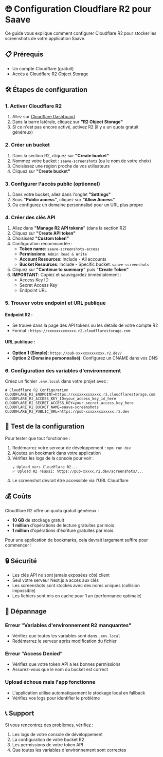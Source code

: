# 🌐 Configuration Cloudflare R2 pour Saave

Ce guide vous explique comment configurer Cloudflare R2 pour stocker les screenshots de votre application Saave.

## 📋 Prérequis

- Un compte Cloudflare (gratuit)
- Accès à Cloudflare R2 Object Storage

## 🛠️ Étapes de configuration

### 1. Activer Cloudflare R2

1. Allez sur [Cloudflare Dashboard](https://dash.cloudflare.com/)
2. Dans la barre latérale, cliquez sur **"R2 Object Storage"**
3. Si ce n'est pas encore activé, activez R2 (il y a un quota gratuit généreux)

### 2. Créer un bucket

1. Dans la section R2, cliquez sur **"Create bucket"**
2. Nommez votre bucket : `saave-screenshots` (ou le nom de votre choix)
3. Choisissez une région proche de vos utilisateurs
4. Cliquez sur **"Create bucket"**

### 3. Configurer l'accès public (optionnel)

1. Dans votre bucket, allez dans l'onglet **"Settings"**
2. Sous **"Public access"**, cliquez sur **"Allow Access"** 
3. Ou configurez un domaine personnalisé pour un URL plus propre

### 4. Créer des clés API

1. Allez dans **"Manage R2 API tokens"** (dans la section R2)
2. Cliquez sur **"Create API token"**
3. Choisissez **"Custom token"**
4. Configuration recommandée :
   - **Token name**: `saave-screenshots-access`
   - **Permissions**: `Admin Read & Write`
   - **Account Resources**: Include - All accounts
   - **Bucket Resources**: Include - Specific bucket: `saave-screenshots`
5. Cliquez sur **"Continue to summary"** puis **"Create Token"**
6. **IMPORTANT**: Copiez et sauvegardez immédiatement :
   - Access Key ID
   - Secret Access Key
   - Endpoint URL

### 5. Trouver votre endpoint et URL publique

#### Endpoint R2 :
- Se trouve dans la page des API tokens ou les détails de votre compte R2
- Format : `https://xxxxxxxxxxxxx.r2.cloudflarestorage.com`

#### URL publique :
- **Option 1 (Simple)**: `https://pub-xxxxxxxxxxxxx.r2.dev/`
- **Option 2 (Domaine personnalisé)**: Configurez un CNAME dans vos DNS

### 6. Configuration des variables d'environnement

Créez un fichier `.env.local` dans votre projet avec :

```env
# Cloudflare R2 Configuration
CLOUDFLARE_R2_ENDPOINT=https://xxxxxxxxxxxxx.r2.cloudflarestorage.com
CLOUDFLARE_R2_ACCESS_KEY_ID=your_access_key_id_here
CLOUDFLARE_R2_SECRET_ACCESS_KEY=your_secret_access_key_here
CLOUDFLARE_R2_BUCKET_NAME=saave-screenshots
CLOUDFLARE_R2_PUBLIC_URL=https://pub-xxxxxxxxxxxxx.r2.dev
```

## 🧪 Test de la configuration

Pour tester que tout fonctionne :

1. Redémarrez votre serveur de développement : `npm run dev`
2. Ajoutez un bookmark dans votre application
3. Vérifiez les logs de la console pour voir :
   ```
   ☁️ Upload vers Cloudflare R2...
   ✅ Upload R2 réussi: https://pub-xxxxx.r2.dev/screenshots/...
   ```
4. Le screenshot devrait être accessible via l'URL Cloudflare

## 💰 Coûts

Cloudflare R2 offre un quota gratuit généreux :
- **10 GB** de stockage gratuit
- **1 million** d'opérations de lecture gratuites par mois
- **1 million** d'opérations d'écriture gratuites par mois

Pour une application de bookmarks, cela devrait largement suffire pour commencer !

## 🔒 Sécurité

- Les clés API ne sont jamais exposées côté client
- Seul votre serveur Next.js a accès aux clés
- Les screenshots sont stockés avec des noms uniques (collision impossible)
- Les fichiers sont mis en cache pour 1 an (performance optimale)

## 🚨 Dépannage

### Erreur "Variables d'environnement R2 manquantes"
- Vérifiez que toutes les variables sont dans `.env.local`
- Redémarrez le serveur après modification du fichier

### Erreur "Access Denied"
- Vérifiez que votre token API a les bonnes permissions
- Assurez-vous que le nom du bucket est correct

### Upload échoue mais l'app fonctionne
- L'application utilise automatiquement le stockage local en fallback
- Vérifiez vos logs pour identifier le problème

## 📞 Support

Si vous rencontrez des problèmes, vérifiez :
1. Les logs de votre console de développement
2. La configuration de votre bucket R2
3. Les permissions de votre token API
4. Que toutes les variables d'environnement sont correctes